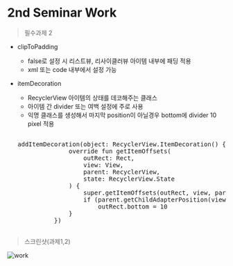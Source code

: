 # 2nd Seminar Work

> 필수과제 2
* clipToPadding
  * false로 설정 시 리스트뷰, 리사이클러뷰 아이템 내부에 패딩 적용
  * xml 또는 code 내부에서 설정 가능

* itemDecoration
  * RecyclerView 아이템의 상태를 데코해주는 클래스
  * 아이템 간 divider 또는 여백 설정에 주로 사용
  * 익명 클래스를 생성해서 마지막 position이 아닐경우 bottom에 divider 10 pixel 적용
  <pre>
  <cdoe>
  addItemDecoration(object: RecyclerView.ItemDecoration() {
                override fun getItemOffsets(
                    outRect: Rect,
                    view: View,
                    parent: RecyclerView,
                    state: RecyclerView.State
                ) {
                    super.getItemOffsets(outRect, view, parent, state)
                    if (parent.getChildAdapterPosition(view) != (parent.adapter?.itemCount?.minus(1)))
                        outRect.bottom = 10
                }
            })
   </pre>
   </code>

> 스크린샷(과제1,2)

![work](./img/work1.png)

